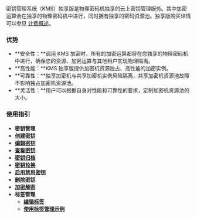 密钥管理系统（KMS）独享版是物理密码机独享的云上密钥管理服务。其中加密运算会在独享的物理密码机中进行，同时拥有独享的密码资源池。独享版购买详情可以参见 [计费概述](https://cloud.tencent.com/document/product/573/34388#.dx)。

### 优势
- **安全性：**调用 KMS 加密时，所有的加密运算都将在您独享的物理密码机中进行，确保您的资源、加密运算与其他租户实现物理隔离。
- **高性能：**KMS 独享版提供加密机资源独占、高性能的加密实例。
- **可靠性：**独享加密机与共享加密机实例风险隔离，共享加密机资源池故障不影响独占加密机资源池。
- **灵活性：**用户可以根据自身对性能和可靠性的要求，定制加密机资源池的大小。

### 使用指引
- **密钥管理**
 - [**创建密钥**](https://cloud.tencent.com/document/product/573/74716)
 - [**编辑密钥**](https://cloud.tencent.com/document/product/573/74723)
 - [**查看密钥**](https://cloud.tencent.com/document/product/573/74717)
 - [**密钥归档**](https://cloud.tencent.com/document/product/573/74726)
 - [**密钥轮换**](https://cloud.tencent.com/document/product/573/74727)
 - [**启用禁用密钥**](https://cloud.tencent.com/document/product/573/74728)
 - [**删除密钥**](https://cloud.tencent.com/document/product/573/74730)
 - [**加密解密**](https://cloud.tencent.com/document/product/573/74725)
- **标签管理**
	- [**编辑标签**](https://cloud.tencent.com/document/product/573/74734)
	- [**使用标签管理示例**](https://cloud.tencent.com/document/product/573/74733)
